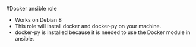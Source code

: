 #Docker ansible role

- Works on Debian 8
- This role will install docker and docker-py on your machine.
- docker-py is installed because it is needed to use the Docker module in ansible.
